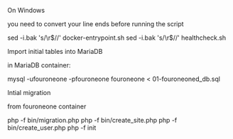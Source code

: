 On Windows

you need to convert your line ends before running the script

sed -i.bak 's/\r$//' docker-entrypoint.sh
sed -i.bak 's/\r$//' healthcheck.sh


Import initial tables into MariaDB

in MariaDB container:

mysql -ufouroneone -pfouroneone fouroneone < 01-fouroneoned_db.sql


Intial migration

from fouroneone container

php -f bin/migration.php
php -f bin/create_site.php
php -f bin/create_user.php
php -f init